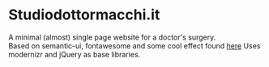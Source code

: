 # Studiodottormacchi.it

A minimal (almost) single page website for a doctor's surgery.  
Based on semantic-ui, fontawesome and some cool effect found [here](https://tympanus.net/codrops/)
Uses modernizr and jQuery as base libraries.